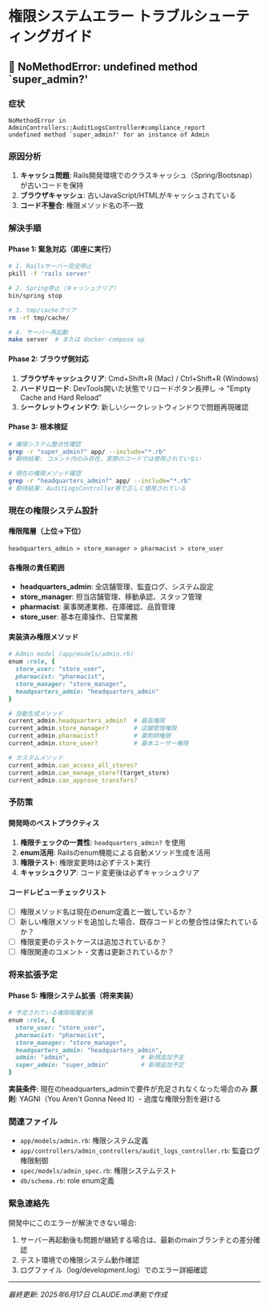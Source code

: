 # 権限システムエラー トラブルシューティングガイド

## 🚨 NoMethodError: undefined method `super_admin?'

### 症状
```
NoMethodError in AdminControllers::AuditLogsController#compliance_report
undefined method `super_admin?' for an instance of Admin
```

### 原因分析
1. **キャッシュ問題**: Rails開発環境でのクラスキャッシュ（Spring/Bootsnap）が古いコードを保持
2. **ブラウザキャッシュ**: 古いJavaScript/HTMLがキャッシュされている
3. **コード不整合**: 権限メソッド名の不一致

### 解決手順

#### Phase 1: 緊急対応（即座に実行）
```bash
# 1. Railsサーバー完全停止
pkill -f 'rails server'

# 2. Spring停止（キャッシュクリア）
bin/spring stop

# 3. tmp/cacheクリア
rm -rf tmp/cache/

# 4. サーバー再起動
make server  # または docker-compose up
```

#### Phase 2: ブラウザ側対応
1. **ブラウザキャッシュクリア**: Cmd+Shift+R (Mac) / Ctrl+Shift+R (Windows)
2. **ハードリロード**: DevTools開いた状態でリロードボタン長押し → "Empty Cache and Hard Reload"
3. **シークレットウィンドウ**: 新しいシークレットウィンドウで問題再現確認

#### Phase 3: 根本検証
```bash
# 権限システム整合性確認
grep -r "super_admin?" app/ --include="*.rb"
# 期待結果: コメント内のみ存在、実際のコードでは使用されていない

# 現在の権限メソッド確認
grep -r "headquarters_admin?" app/ --include="*.rb"
# 期待結果: AuditLogsController等で正しく使用されている
```

### 現在の権限システム設計

#### 権限階層（上位→下位）
```
headquarters_admin > store_manager > pharmacist > store_user
```

#### 各権限の責任範囲
- **headquarters_admin**: 全店舗管理、監査ログ、システム設定
- **store_manager**: 担当店舗管理、移動承認、スタッフ管理  
- **pharmacist**: 薬事関連業務、在庫確認、品質管理
- **store_user**: 基本在庫操作、日常業務

#### 実装済み権限メソッド
```ruby
# Admin model (app/models/admin.rb)
enum :role, {
  store_user: "store_user",
  pharmacist: "pharmacist", 
  store_manager: "store_manager",
  headquarters_admin: "headquarters_admin"
}

# 自動生成メソッド
current_admin.headquarters_admin?  # 最高権限
current_admin.store_manager?       # 店舗管理権限
current_admin.pharmacist?          # 薬剤師権限
current_admin.store_user?          # 基本ユーザー権限

# カスタムメソッド  
current_admin.can_access_all_stores?
current_admin.can_manage_store?(target_store)
current_admin.can_approve_transfers?
```

### 予防策

#### 開発時のベストプラクティス
1. **権限チェックの一貫性**: `headquarters_admin?` を使用
2. **enum活用**: Railsのenum機能による自動メソッド生成を活用
3. **権限テスト**: 権限変更時は必ずテスト実行
4. **キャッシュクリア**: コード変更後は必ずキャッシュクリア

#### コードレビューチェックリスト
- [ ] 権限メソッド名は現在のenum定義と一致しているか？
- [ ] 新しい権限メソッドを追加した場合、既存コードとの整合性は保たれているか？
- [ ] 権限変更のテストケースは追加されているか？
- [ ] 権限関連のコメント・文書は更新されているか？

### 将来拡張予定

#### Phase 5: 権限システム拡張（将来実装）
```ruby
# 予定されている権限階層拡張
enum :role, {
  store_user: "store_user",
  pharmacist: "pharmacist",
  store_manager: "store_manager", 
  headquarters_admin: "headquarters_admin",
  admin: "admin",                    # 新規追加予定
  super_admin: "super_admin"         # 新規追加予定
}
```

**実装条件**: 現在のheadquarters_adminで要件が充足されなくなった場合のみ
**原則**: YAGNI（You Aren't Gonna Need It）- 過度な権限分割を避ける

### 関連ファイル
- `app/models/admin.rb`: 権限システム定義
- `app/controllers/admin_controllers/audit_logs_controller.rb`: 監査ログ権限制御
- `spec/models/admin_spec.rb`: 権限システムテスト
- `db/schema.rb`: role enum定義

### 緊急連絡先
開発中にこのエラーが解決できない場合:
1. サーバー再起動後も問題が継続する場合は、最新のmainブランチとの差分確認
2. テスト環境での権限システム動作確認
3. ログファイル（log/development.log）でのエラー詳細確認

---
*最終更新: 2025年6月17日*
*CLAUDE.md準拠で作成*